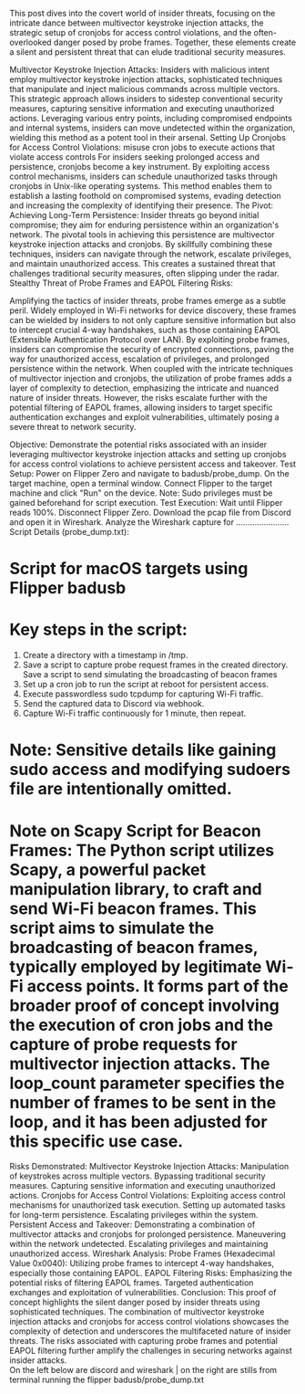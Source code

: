 This post dives into the covert world of insider threats, focusing on the intricate dance between multivector keystroke injection attacks, the strategic setup of cronjobs for access control violations, and the often-overlooked danger posed by probe frames. Together, these elements create a silent and persistent threat that can elude traditional security measures.

Multivector Keystroke Injection Attacks:
Insiders with malicious intent employ multivector keystroke injection attacks, sophisticated techniques that manipulate and inject malicious commands across multiple vectors. This strategic approach allows insiders to sidestep conventional security measures, capturing sensitive information and executing unauthorized actions. Leveraging various entry points, including compromised endpoints and internal systems, insiders can move undetected within the organization, wielding this method as a potent tool in their  arsenal.
Setting Up Cronjobs for Access Control Violations: misuse cron jobs to execute actions that violate access controls
For insiders seeking prolonged access and persistence, cronjobs become a key instrument. By exploiting access control mechanisms, insiders can schedule unauthorized tasks through cronjobs in Unix-like operating systems. This method enables them to establish a lasting foothold on compromised systems, evading detection and increasing the complexity of identifying their presence.
The Pivot: Achieving Long-Term Persistence:
Insider threats go beyond initial compromise; they aim for enduring persistence within an organization's network. The pivotal tools in achieving this persistence are multivector keystroke injection attacks and cronjobs. By skillfully combining these techniques, insiders can navigate through the network, escalate privileges, and maintain unauthorized access. This creates a sustained threat that challenges traditional security measures, often slipping under the radar.
Stealthy Threat of Probe Frames and EAPOL Filtering Risks:

Amplifying the tactics of insider threats, probe frames emerge as a subtle peril. Widely employed in Wi-Fi networks for device discovery, these frames can be wielded by insiders to not only capture sensitive information but also to intercept crucial 4-way handshakes, such as those containing EAPOL (Extensible Authentication Protocol over LAN). By exploiting probe frames, insiders can compromise the security of encrypted connections, paving the way for unauthorized access, escalation of privileges, and prolonged persistence within the network. When coupled with the intricate techniques of multivector injection and cronjobs, the utilization of probe frames adds a layer of complexity to detection, emphasizing the intricate and nuanced nature of insider threats. However, the risks escalate further with the potential filtering of EAPOL frames, allowing insiders to target specific authentication exchanges and exploit vulnerabilities, ultimately posing a severe threat to network security.

Objective:
Demonstrate the potential risks associated with an insider leveraging multivector keystroke injection attacks and setting up cronjobs for access control violations to achieve persistent access and takeover.
Test Setup:
Power on Flipper Zero and navigate to badusb/probe_dump.
On the target machine, open a terminal window.
Connect Flipper to the target machine and click "Run" on the device.
Note: Sudo privileges must be gained beforehand for script execution.
Test Execution:
Wait until Flipper reads 100%.
Disconnect Flipper Zero.
Download the pcap file from Discord and open it in Wireshark.
Analyze the Wireshark capture for …………………..
Script Details (probe_dump.txt):
# Script for macOS targets using Flipper badusb
# Key steps in the script:
1. Create a directory with a timestamp in /tmp.
2. Save a script to capture probe request frames in the created directory.
   Save a script to send 	simulating the broadcasting of beacon frames
3. Set up a cron job to run the script at reboot for persistent access.
4. Execute passwordless sudo tcpdump for capturing Wi-Fi traffic.
5. Send the captured data to Discord via webhook.
6. Capture Wi-Fi traffic continuously for 1 minute, then repeat.
# Note: Sensitive details like gaining sudo access and modifying sudoers file are intentionally omitted.
# Note on Scapy Script for Beacon Frames: The Python script utilizes Scapy, a powerful packet manipulation library, to craft and send Wi-Fi beacon frames. This script aims to simulate the broadcasting of beacon frames, typically employed by legitimate Wi-Fi access points. It forms part of the broader proof of concept involving the execution of cron jobs and the capture of probe requests for multivector injection attacks. The loop_count parameter specifies the number of frames to be sent in the loop, and it has been adjusted for this specific use case.
Risks Demonstrated:
Multivector Keystroke Injection Attacks:
Manipulation of keystrokes across multiple vectors.
Bypassing traditional security measures.
Capturing sensitive information and executing unauthorized actions.
Cronjobs for Access Control Violations:
Exploiting access control mechanisms for unauthorized task execution.
Setting up automated tasks for long-term persistence.
Escalating privileges within the system.
Persistent Access and Takeover:
Demonstrating a combination of multivector attacks and cronjobs for prolonged persistence.
Maneuvering within the network undetected.
Escalating privileges and maintaining unauthorized access.
Wireshark Analysis:
Probe Frames (Hexadecimal Value 0x0040):
Utilizing probe frames to intercept 4-way handshakes, especially those containing EAPOL.
EAPOL Filtering Risks:
Emphasizing the potential risks of filtering EAPOL frames.
Targeted authentication exchanges and exploitation of vulnerabilities.
Conclusion:
This proof of concept highlights the silent danger posed by insider threats using sophisticated techniques. The combination of multivector keystroke injection attacks and cronjobs for access control violations showcases the complexity of detection and underscores the multifaceted nature of insider threats. The risks associated with capturing probe frames and potential EAPOL filtering further amplify the challenges in securing networks against insider attacks.  
On the left below are discord and wireshark | on the right are stills from terminal running the flipper badusb/probe_dump.txt 

   


